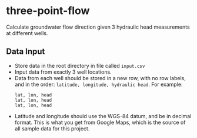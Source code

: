 # three-point-flow

Calculate groundwater flow direction given 3 hydraulic head measurements at
different wells.

## Data Input

- Store data in the root directory in file called `input.csv`
- Input data from exactly 3 well locations.
- Data from each well should be stored in a new row, with no row labels, and in
  the order: `latitude, longitude, hydraulic head`. For example:
  ```
  lat, lon, head
  lat, lon, head
  lat, lon, head
  ```
- Latitude and longitude should use the WGS-84 datum, and be in decimal format.
  This is what you get from Google Maps, which is the source of all sample data
  for this project.
